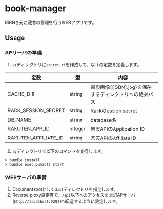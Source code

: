 book-manager
============

ISBNを元に蔵書の管理を行うWEBアプリです。

## Usage

### APサーバの準備

1. `ap`ディレクトリに`secret.rb`を作成して、以下の定数を定義します。

|定数|型|内容|
|----|--|----|
|CACHE_DIR|string|書影画像([ISBN].jpg)を保存するディレクトリへの絶対パス|
|RACK_SESSION_SECRET|string|Rackのession secret|
|DB_NAME|string|database名|
|RAKUTEN_APP_ID|integer|楽天APIのApplication ID|
|RAKUTEN_AFFILIATE_ID|string|楽天APIのAffiliate ID|

2. `ap`ディレクトリで以下のコマンドを実行します。

```
> bundle install
> bundle exec pumactl start
```

### WEBサーバの準備

1. Document rootとして`dist`ディレクトリを指定します。
2. Reverse proxy設定等で、`/api`以下へのアクセスを上記APサーバ(`http://localhost:9292`)へ転送するように設定します。